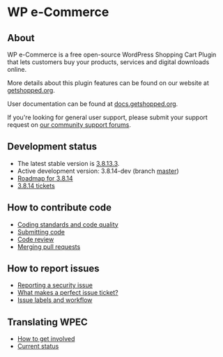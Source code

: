 WP e-Commerce
============

About
-----

WP e-Commerce is a free open-source WordPress Shopping Cart Plugin that lets customers buy your products, services and digital downloads online.

More details about this plugin features can be found on our website at [getshopped.org](http://getshopped.org/features/).

User documentation can be found at [docs.getshopped.org](http://docs.getshopped.org).

If you're looking for general user support, please submit your support request on [our community support forums](http://getshopped.org/forums/).

Development status
-------------------------

* The latest stable version is [3.8.13.3](http://wordpress.org/extend/plugins/wp-e-commerce).
* Active development version: 3.8.14-dev (branch [master](https://github.com/wp-e-commerce/WP-e-Commerce))
* [Roadmap for 3.8.14](https://github.com/wp-e-commerce/wp-e-commerce/wiki/Roadmap)
* [3.8.14 tickets](https://github.com/wp-e-commerce/wp-e-commerce/issues?milestone=12&sort=updated&state=open)

How to contribute code
-----------------------------
* [Coding standards and code quality](https://github.com/wp-e-commerce/wp-e-commerce/wiki/Coding-Standards-and-Code-Quality)
* [Submitting code](https://github.com/wp-e-commerce/wp-e-commerce/wiki/Submitting-Code)
* [Code review](https://github.com/wp-e-commerce/wp-e-commerce/wiki/Code-Review)
* [Merging pull requests](https://github.com/wp-e-commerce/wp-e-commerce/wiki/Merging-Pull-Requests)

How to report issues
--------------------
* [Reporting a security issue](wiki/Reporting-a-security-issue)
* [What makes a perfect issue ticket?](https://github.com/wp-e-commerce/wp-e-commerce/wiki/Creating-issue-tickets)
* [Issue labels and workflow](https://github.com/wp-e-commerce/wp-e-commerce/wiki/Issue-Labels-and-Workflow)

Translating WPEC
----------------
* [How to get involved](https://github.com/wp-e-commerce/wp-e-commerce/wiki/Getting-involved-with-translation)
* [Current status](https://github.com/wp-e-commerce/wp-e-commerce/wiki/i18n-Status)
